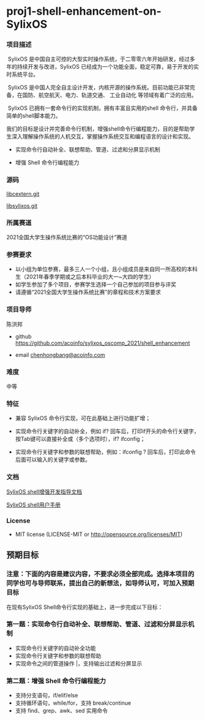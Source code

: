 # proj1-shell-enhancement-on-SylixOS

### 项目描述

​       SylixOS 是中国自主可控的大型实时操作系统，于二零零六年开始研发，经过多年的持续开发与改进，SylixOS 已经成为一个功能全面，稳定可靠，易于开发的实时系统平台。

​       SylixOS 是中国人完全自主设计开发，内核开源的操作系统。目前功能已非常完备，在国防、航空航天、电力、轨道交通、 工业自动化 等领域有着广泛的应用。

​       SylixOS 已拥有一套命令行的实现机制，拥有丰富且实用的shell 命令行，并具备简单的shell脚本能力。

我们的目标是设计并完善命令行机制，增强shell命令行编程能力，目的是帮助学生深入理解操作系统的人机交互，掌握操作系统交互和编程语言的设计和实现。

- 实现命令行自动补全、联想帮助、管道、过滤和分屏显示机制

- 增强 Shell 命令行编程能力

  

### 源码

 [libcextern.git](http://git.sylixos.com/cgit/cgit.cgi/libcextern.git/) 

 [libsylixos.git](http://git.sylixos.com/cgit/cgit.cgi/libsylixos.git/) 



### 所属赛道

2021全国大学生操作系统比赛的“OS功能设计”赛道



### 参赛要求

- 以小组为单位参赛，最多三人一个小组，且小组成员是来自同一所高校的本科生（2021年春季学期或之后本科毕业的大一~大四的学生）
- 如学生参加了多个项目，参赛学生选择一个自己参加的项目参与评奖
- 请遵循“2021全国大学生操作系统比赛”的章程和技术方案要求



### 项目导师

陈洪邦

* github https://github.com/acoinfo/sylixos_oscomp_2021/shell_enhancement

* email chenhongbang@acoinfo.com



### 难度

中等



### 特征

- 兼容 SylixOS 命令行实现，可在此基础上进行功能扩增；
- 实现命令行关键字的自动补全，例如 if?  回车后，打印if开头的命令行关键字，按Tab键可以直接补全或（多个选项时），if?  ifconfig；

- 实现命令行关键字和参数的联想帮助，例如：ifconfig  ?  回车后，打印此命令后面可以输入的关键字或参数。

### 文档

[SylixOS shell增强开发指导文档](https://github.com/acoinfo/sylixos_oscomp_2021/shell_enhancement)

[SylixOS shell用户手册](https://github.com/acoinfo/sylixos_oscomp_2021/shell_enhancement)

### License

- MIT license (LICENSE-MIT or http://opensource.org/licenses/MIT)



## 预期目标

### 注意：下面的内容是建议内容，不要求必须全部完成。选择本项目的同学也可与导师联系，提出自己的新想法，如导师认可，可加入预期目标

在现有SylixOS Shell命令行实现的基础上，进一步完成以下目标：

### 第一题：实现命令行自动补全、联想帮助、管道、过滤和分屏显示机制

* 实现命令行关键字的自动补全功能
* 实现命令行关键字和参数的联想帮助
* 实现命令之间的管道操作 |，支持输出过滤和分屏显示

### 第二题：增强 Shell 命令行编程能力

* 支持分支语句，if/elif/else
* 支持循环语句，while/for，支持 break/continue
* 支持 find、grep、awk、sed 实用命令





